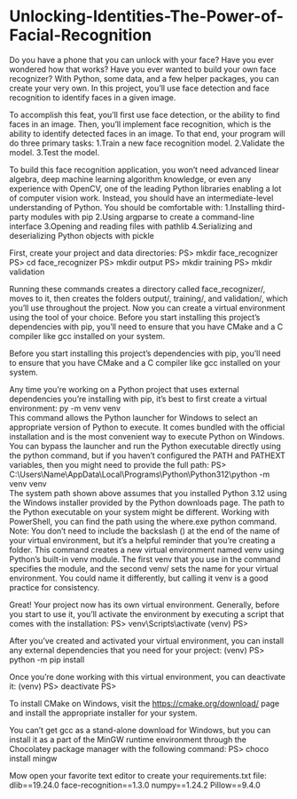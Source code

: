 ﻿# Unlocking-Identities-The-Power-of-Facial-Recognition

Do you have a phone that you can unlock with your face? Have you ever wondered how that works? Have you ever wanted to build your own face recognizer? With Python, some data, and a few helper packages, you can create your very own. In this project, you’ll use face detection and face recognition to identify faces in a given image.

To accomplish this feat, you’ll first use face detection, or the ability to find faces in an image. Then, you’ll implement face recognition, which is the ability to identify detected faces in an image. To that end, your program will do three primary tasks:
1.Train a new face recognition model.
2.Validate the model.
3.Test the model.

To build this face recognition application, you won’t need advanced linear algebra, deep machine learning algorithm knowledge, or even any experience with OpenCV, one of the leading Python libraries enabling a lot of computer vision work.
Instead, you should have an intermediate-level understanding of Python. You should be comfortable with:
1.Installing third-party modules with pip
2.Using argparse to create a command-line interface
3.Opening and reading files with pathlib
4.Serializing and deserializing Python objects with pickle

First, create your project and data directories:
PS> mkdir face_recognizer
PS> cd face_recognizer
PS> mkdir output
PS> mkdir training
PS> mkdir validation

Running these commands creates a directory called face_recognizer/, moves to it, then creates the folders output/, training/, and validation/, which you’ll use throughout the project. Now you can create a virtual environment using the tool of your choice.
Before you start installing this project’s dependencies with pip, you’ll need to ensure that you have CMake and a C compiler like gcc installed on your system.

Before you start installing this project’s dependencies with pip, you’ll need to ensure that you have CMake and a C compiler like gcc installed on your system.

Any time you’re working on a Python project that uses external dependencies you’re installing with pip, it’s best to first create a virtual environment:
py -m venv venv\
This command allows the Python launcher for Windows to select an appropriate version of Python to execute. It comes bundled with the official installation and is the most convenient way to execute Python on Windows.
You can bypass the launcher and run the Python executable directly using the python command, but if you haven’t configured the PATH and PATHEXT variables, then you might need to provide the full path:
PS> C:\Users\Name\AppData\Local\Programs\Python\Python312\python -m venv venv\
The system path shown above assumes that you installed Python 3.12 using the Windows installer provided by the Python downloads page. The path to the Python executable on your system might be different. Working with PowerShell, you can find the path using the where.exe python command.
Note: You don’t need to include the backslash (\) at the end of the name of your virtual environment, but it’s a helpful reminder that you’re creating a folder.
This command creates a new virtual environment named venv using Python’s built-in venv module. The first venv that you use in the command specifies the module, and the second venv/ sets the name for your virtual environment. You could name it differently, but calling it venv is a good practice for consistency.

Great! Your project now has its own virtual environment. Generally, before you start to use it, you’ll activate the environment by executing a script that comes with the installation:
PS> venv\Scripts\activate
(venv) PS>

After you’ve created and activated your virtual environment, you can install any external dependencies that you need for your project:
(venv) PS> python -m pip install <package-name>

Once you’re done working with this virtual environment, you can deactivate it:
(venv) PS> deactivate
PS>


To install CMake on Windows, visit the https://cmake.org/download/ page and install the appropriate installer for your system.

You can’t get gcc as a stand-alone download for Windows, but you can install it as a part of the MinGW runtime environment through the Chocolatey package manager with the following command:
PS> choco install mingw

Mow open your favorite text editor to create your requirements.txt file:
dlib==19.24.0
face-recognition==1.3.0
numpy==1.24.2
Pillow==9.4.0

















